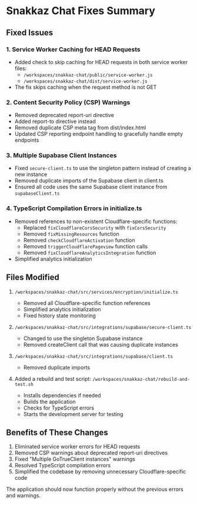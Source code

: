 # Snakkaz Chat Fixes Summary

## Fixed Issues

### 1. Service Worker Caching for HEAD Requests
- Added check to skip caching for HEAD requests in both service worker files:
  - `/workspaces/snakkaz-chat/public/service-worker.js`
  - `/workspaces/snakkaz-chat/dist/service-worker.js`
- The fix skips caching when the request method is not GET

### 2. Content Security Policy (CSP) Warnings
- Removed deprecated report-uri directive
- Added report-to directive instead
- Removed duplicate CSP meta tag from dist/index.html
- Updated CSP reporting endpoint handling to gracefully handle empty endpoints

### 3. Multiple Supabase Client Instances
- Fixed `secure-client.ts` to use the singleton pattern instead of creating a new instance
- Removed duplicate imports of the Supabase client in client.ts
- Ensured all code uses the same Supabase client instance from `supabaseClient.ts`

### 4. TypeScript Compilation Errors in initialize.ts
- Removed references to non-existent Cloudflare-specific functions:
  - Replaced `fixCloudflareCorsSecurity` with `fixCorsSecurity`
  - Removed `fixMissingResources` function
  - Removed `checkCloudflareActivation` function
  - Removed `triggerCloudflarePageview` function calls
  - Removed `fixCloudflareAnalyticsIntegration` function
- Simplified analytics initialization

## Files Modified

1. `/workspaces/snakkaz-chat/src/services/encryption/initialize.ts`
   - Removed all Cloudflare-specific function references
   - Simplified analytics initialization
   - Fixed history state monitoring

2. `/workspaces/snakkaz-chat/src/integrations/supabase/secure-client.ts`
   - Changed to use the singleton Supabase instance
   - Removed createClient call that was causing duplicate instances

3. `/workspaces/snakkaz-chat/src/integrations/supabase/client.ts`
   - Removed duplicate imports

4. Added a rebuild and test script: `/workspaces/snakkaz-chat/rebuild-and-test.sh`
   - Installs dependencies if needed
   - Builds the application
   - Checks for TypeScript errors
   - Starts the development server for testing

## Benefits of These Changes

1. Eliminated service worker errors for HEAD requests
2. Removed CSP warnings about deprecated report-uri directives
3. Fixed "Multiple GoTrueClient instances" warnings
4. Resolved TypeScript compilation errors
5. Simplified the codebase by removing unnecessary Cloudflare-specific code

The application should now function properly without the previous errors and warnings.
